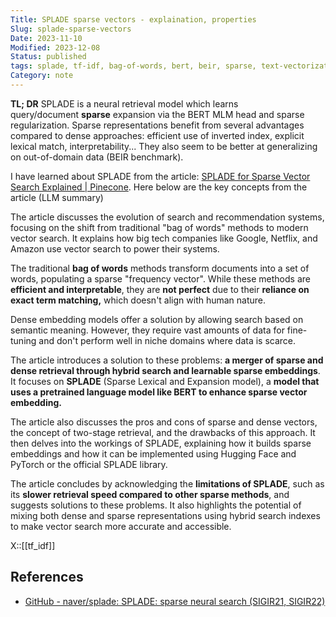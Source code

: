 ```yaml
---
Title: SPLADE sparse vectors - explaination, properties
Slug: splade-sparse-vectors
Date: 2023-11-10
Modified: 2023-12-08
Status: published
tags: splade, tf-idf, bag-of-words, bert, beir, sparse, text-vectorization 
Category: note
---
```



**TL; DR** SPLADE is a neural retrieval model which learns query/document **sparse** expansion via the BERT MLM head and sparse regularization. Sparse representations benefit from several advantages compared to dense approaches: efficient use of inverted index, explicit lexical match, interpretability... They also seem to be better at generalizing on out-of-domain data (BEIR benchmark).

I have learned about SPLADE from the article: [SPLADE for Sparse Vector Search Explained | Pinecone](https://www.pinecone.io/learn/splade/). Here below are the key concepts from the article (LLM summary)

The article discusses the evolution of search and recommendation systems, focusing on the shift from traditional "bag of words" methods to modern vector search. It explains how big tech companies like Google, Netflix, and Amazon use vector search to power their systems.

The traditional **bag of words** methods transform documents into a set of words, populating a sparse "frequency vector". While these methods are **efficient and interpretable**, they are **not perfect** due to their **reliance on exact term matching,** which doesn't align with human nature.

Dense embedding models offer a solution by allowing search based on semantic meaning. However, they require vast amounts of data for fine-tuning and don't perform well in niche domains where data is scarce.

The article introduces a solution to these problems: **a merger of sparse and dense retrieval through hybrid search and learnable sparse embeddings**. It focuses on **SPLADE** (Sparse Lexical and Expansion model), a **model that uses a pretrained language model like BERT to enhance sparse vector embedding.**

The article also discusses the pros and cons of sparse and dense vectors, the concept of two-stage retrieval, and the drawbacks of this approach. It then delves into the workings of SPLADE, explaining how it builds sparse embeddings and how it can be implemented using Hugging Face and PyTorch or the official SPLADE library.

The article concludes by acknowledging the **limitations of SPLADE**, such as its **slower retrieval speed compared to other sparse methods**, and suggests solutions to these problems. It also highlights the potential of mixing both dense and sparse representations using hybrid search indexes to make vector search more accurate and accessible.

X::[[tf_idf]]

## References

- [GitHub - naver/splade: SPLADE: sparse neural search (SIGIR21, SIGIR22)](https://github.com/naver/splade)
